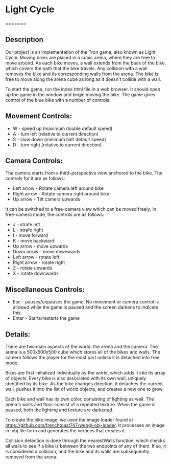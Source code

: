 # Light Cycle
=======

## Description

Our project is an implementation of the Tron game, also known
as Light Cycle. Moving bikes are placed in a cubic arena, where
they are free to move around. As each bike moves, a wall extends from
the back of the bike, which covers the path that the bike travels.
Any collision with a wall removes the bike and its corresponding walls
from the arena. The bike is free to move along the arena cube as long
as it doesn't collide with a wall.

To start the game, run the index.html file in a web browser. It should
open up the game in the window and begin moving the bike. The game gives
control of the blue bike with a number of controls.

## Movement Controls:

* W - speed up (maximum double default speed)
* A - turn left (relative to current direction)
* S - slow down (minimum half default speed)
* D - turn right (relative to current direction)

## Camera Controls:

The camera starts from a third-perspective view anchored to the bike.
The controls for it are as follows:

* Left arrow - Rotate camera left around bike
* Right arrow - Rotate camera right around bike
* Up arrow - Tilt camera upwards

It can be switched to a free-camera view which can be moved freely.
In free-camera mode, the controls are as follows:

* J - strafe left
* L - strafe right
* I - move forward
* K - move backward
* Up arrow - move upwards
* Down arrow - move downwards
* Left arrow - rotate left
* Right arrow - rotate right
* Z - rotate upwards
* X - rotate downwards

## Miscellaneous Controls:

* Esc - pauses/unpauses the game. No movement or camera control is
  allowed while the game is paused and the screen darkens to indicate this.
* Enter - Starts/restarts the game

## Details:

There are two main aspects of the world: the arena and the camera. The
arena is a 500x500x500 cube which stores all of the bikes and walls.
The camera follows the player for the most part unless it is detached
into free mode.

Bikes are first initialized individually by the world, which adds it into
its array of objects. Every bike is also associated with its own wall,
uniquely identified by its bike. As the bike changes direction, it detaches
the current wall, pushes it into the list of world objects, and creates a
new one to grow.

Each bike and wall has its own color, consisting of lighting as well. The
arena's walls and floor consist of a repeated texture. When the game is
paused, both the lighting and texture are darkened.

To create the bike image, we used the image loader found at
https://github.com/frenchtoast747/webgl-obj-loader. It processes an image
in .obj file form and generates the vertices that creates it.

Collision detection is done through the nearestWalls function, which checks
all walls to see if a bike is between the two endpoints of any of them.
If so, it is considered a collision, and the bike and its walls are
subsequently removed from the arena.
